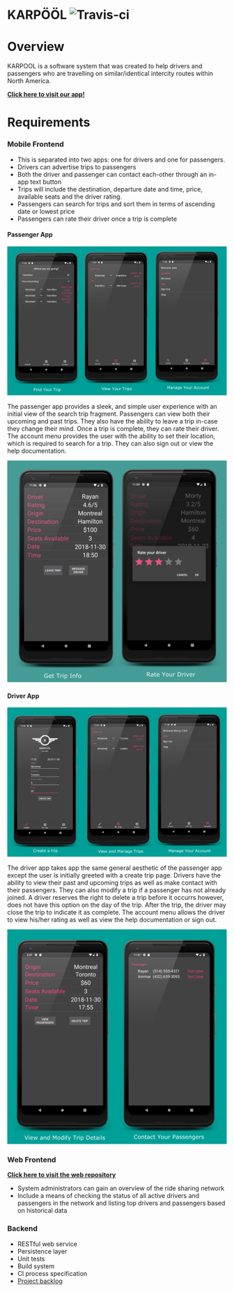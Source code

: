 # KARPÖÖL ![Travis-ci](https://travis-ci.com/ECSE321-Fall2018/t14.svg?token=GZjL5n7oSgTkjMWgPevs&branch=master)
 

# Overview

KARPOOL is a software system that was created to help drivers and passengers who are travelling on
similar/identical intercity routes within North America.

**[Click here to visit our app!](https://karpool-spring-14.herokuapp.com/)** 


# Requirements

### Mobile Frontend
* This is separated into two apps: one for drivers and one for passengers.
* Drivers can advertise trips to passengers
* Both the driver and passenger can contact each-other through an in-app text button
* Trips will include the destination, departure date and time, price, available seats and the driver rating.
* Passengers can search for trips and sort them in terms of ascending date or lowest price
* Passengers can rate their driver once a trip is complete

#### Passenger App

![passengerBanner](media/passengerBanner.png)

The passenger app provides a sleek, and simple user experience with an initial view of the search trip fragment. Passengers can view both their upcoming and past trips. They also have the ability to leave a trip in-case they change their mind. Once a trip is complete, they can rate their driver.  The account menu provides the user with the ability to set their location, which is required to search for a trip. They can also sign out or view the help documentation.

![otherBanner](media/passengerOther.png)


#### Driver App

![driverBanner](media/driverBanner.png)

The driver app takes app the same general aesthetic of the passenger app except the user is initially greeted with a create trip page. Drivers have the ability to view their past and upcoming trips as well as make contact with their passengers. They can also modify a trip if a passenger has not already joined. A driver reserves the right to delete a trip before it occurrs however, does not have this option on the day of the trip. After the trip, the driver may close the trip to indicate it as complete. The account menu allows the driver to view his/her rating as well as view the help documentation or sign out.

![driverOther](media/driverOther.png)




### Web Frontend

**[Click here to visit the web repository](https://github.com/ECSE321-Fall2018/t14-web)**

* System administrators can gain an overview of the ride sharing network
* Include a means of checking the status of all active drivers and passengers in the
network and listing top drivers and passengers based on historical data

### Backend
* RESTful web service
* Persistence layer
* Unit tests
* Build system
* CI process specification
* [Project backlog](https://github.com/ECSE321-Fall2018/t14/issues?q=is%3Aissue+is%3Aclosed)
